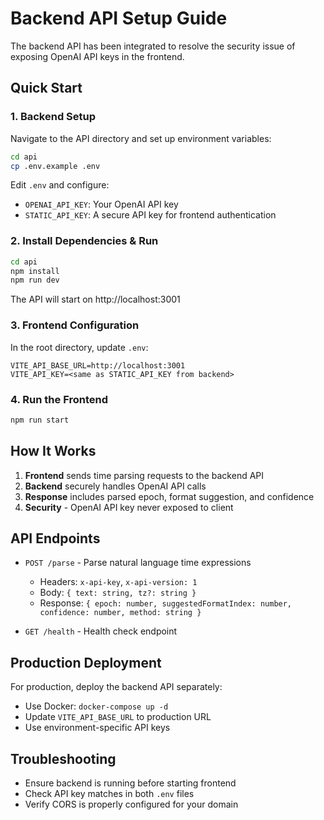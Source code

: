 # Backend API Setup Guide

The backend API has been integrated to resolve the security issue of exposing OpenAI API keys in the frontend.

## Quick Start

### 1. Backend Setup

Navigate to the API directory and set up environment variables:

```bash
cd api
cp .env.example .env
```

Edit `.env` and configure:
- `OPENAI_API_KEY`: Your OpenAI API key
- `STATIC_API_KEY`: A secure API key for frontend authentication

### 2. Install Dependencies & Run

```bash
cd api
npm install
npm run dev
```

The API will start on http://localhost:3001

### 3. Frontend Configuration

In the root directory, update `.env`:

```env
VITE_API_BASE_URL=http://localhost:3001
VITE_API_KEY=<same as STATIC_API_KEY from backend>
```

### 4. Run the Frontend

```bash
npm run start
```

## How It Works

1. **Frontend** sends time parsing requests to the backend API
2. **Backend** securely handles OpenAI API calls
3. **Response** includes parsed epoch, format suggestion, and confidence
4. **Security** - OpenAI API key never exposed to client

## API Endpoints

- `POST /parse` - Parse natural language time expressions
  - Headers: `x-api-key`, `x-api-version: 1`
  - Body: `{ text: string, tz?: string }`
  - Response: `{ epoch: number, suggestedFormatIndex: number, confidence: number, method: string }`

- `GET /health` - Health check endpoint

## Production Deployment

For production, deploy the backend API separately:
- Use Docker: `docker-compose up -d`
- Update `VITE_API_BASE_URL` to production URL
- Use environment-specific API keys

## Troubleshooting

- Ensure backend is running before starting frontend
- Check API key matches in both `.env` files
- Verify CORS is properly configured for your domain